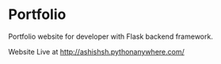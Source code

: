 # Portfolio
Portfolio website for developer with Flask backend framework.

Website Live at http://ashishsh.pythonanywhere.com/

